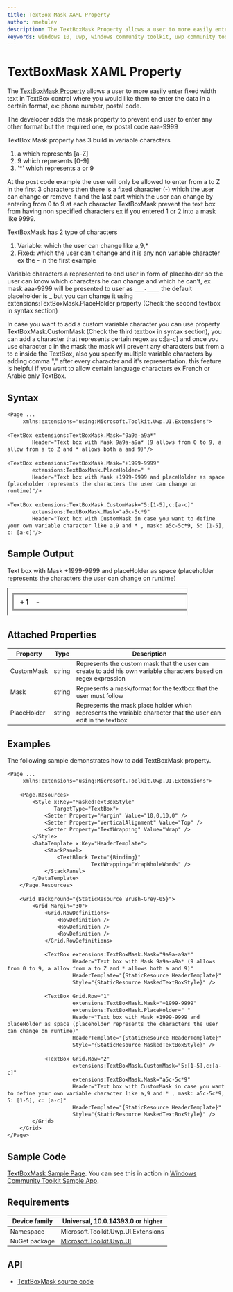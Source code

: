 ```yaml
---
title: TextBox Mask XAML Property
author: nmetulev
description: The TextBoxMask Property allows a user to more easily enter fixed width text in TextBox control where you would like them to enter the data in a certain format
keywords: windows 10, uwp, windows community toolkit, uwp community toolkit, uwp toolkit, TextBoxMask, XAML
---
```


# TextBoxMask XAML Property

The [TextBoxMask Property](https://docs.microsoft.com/dotnet/api/microsoft.toolkit.uwp.ui.extensions.textboxmask) allows a user to more easily enter fixed width text in TextBox control where you would like them to enter the data in a certain format, ex: phone number, postal code.

The developer adds the mask property to prevent end user to enter any other format but the required one, ex postal code aaa-9999

TextBox Mask property has 3 build in variable characters 
1) a which represents [a-Z]
2) 9 which represents [0-9]
3) '*' which represents a or 9

At the post code example the user will only be allowed to enter from a to Z in the first 3 characters then there is a fixed character (-) which the user can change or remove it and the last part which the user can change by entering from 0 to 9 at each character
TextBoxMask prevent the text box from having non specified characters ex if you entered 1 or 2 into a mask like 9999.

TextBoxMask has 2 type of characters 
1) Variable: which the user can change like a,9,*
2) Fixed: which the user can't change and it is any non variable character ex the - in the first example

Variable characters a represented to end user in form of placeholder so the user can know which characters he can change and which he can't, ex mask aaa-9999 will be presented to user as `___-____`
the default placeholder is _ but you can change it using  extensions:TextBoxMask.PlaceHolder property (Check the second textbox in syntax section)

In case you want to add a custom variable character you can use property TextBoxMask.CustomMask (Check the third textbox in syntax section), you can add a character that represents certain regex as c:[a-c] and once you use character c in the mask the mask will prevent any characters but from a to c inside the TextBox, also you specify multiple variable characters by adding comma "," after every character and it's representation. this feature is helpful if you want to allow certain language characters ex French or Arabic only TextBox.

## Syntax

```xaml
<Page ...
     xmlns:extensions="using:Microsoft.Toolkit.Uwp.UI.Extensions">

<TextBox extensions:TextBoxMask.Mask="9a9a-a9a*"
        Header="Text box with Mask 9a9a-a9a* (9 allows from 0 to 9, a allow from a to Z and * allows both a and 9)"/>

<TextBox extensions:TextBoxMask.Mask="+1999-9999"
        extensions:TextBoxMask.PlaceHolder=" "
        Header="Text box with Mask +1999-9999 and placeHolder as space (placeholder represents the characters the user can change on runtime)"/>

<TextBox extensions:TextBoxMask.CustomMask="5:[1-5],c:[a-c]"
        extensions:TextBoxMask.Mask="a5c-5c*9"
        Header="Text box with CustomMask in case you want to define your own variable character like a,9 and * , mask: a5c-5c*9, 5: [1-5], c: [a-c]"/>
```

## Sample Output

Text box with Mask +1999-9999 and placeHolder as space (placeholder represents the characters the user can change on runtime)

![TextBoxMask animation](../resources/images/Extensions/TextBoxMask.gif)

## Attached Properties

| Property | Type | Description |
| -- | -- | -- |
| CustomMask | string | Represents the custom mask that the user can create to add his own variable characters based on regex expression |
| Mask | string | Represents a mask/format for the textbox that the user must follow |
| PlaceHolder | string | Represents the mask place holder which represents the variable character that the user can edit in the textbox |

## Examples

The following sample demonstrates how to add TextBoxMask property.

```xaml
<Page ...
     xmlns:extensions="using:Microsoft.Toolkit.Uwp.UI.Extensions">

    <Page.Resources>
        <Style x:Key="MaskedTextBoxStyle"
               TargetType="TextBox">
            <Setter Property="Margin" Value="10,0,10,0" />
            <Setter Property="VerticalAlignment" Value="Top" />
            <Setter Property="TextWrapping" Value="Wrap" />
        </Style>
        <DataTemplate x:Key="HeaderTemplate">
            <StackPanel>
                <TextBlock Text="{Binding}"
                           TextWrapping="WrapWholeWords" />
            </StackPanel>
        </DataTemplate>
    </Page.Resources>

    <Grid Background="{StaticResource Brush-Grey-05}">
        <Grid Margin="30">
            <Grid.RowDefinitions>
                <RowDefinition />
                <RowDefinition />
                <RowDefinition />
            </Grid.RowDefinitions>

            <TextBox extensions:TextBoxMask.Mask="9a9a-a9a*"
                     Header="Text box with Mask 9a9a-a9a* (9 allows from 0 to 9, a allow from a to Z and * allows both a and 9)"
                     HeaderTemplate="{StaticResource HeaderTemplate}"
                     Style="{StaticResource MaskedTextBoxStyle}" />

            <TextBox Grid.Row="1"
                     extensions:TextBoxMask.Mask="+1999-9999"
                     extensions:TextBoxMask.PlaceHolder=" "
                     Header="Text box with Mask +1999-9999 and placeHolder as space (placeholder represents the characters the user can change on runtime)"
                     HeaderTemplate="{StaticResource HeaderTemplate}"
                     Style="{StaticResource MaskedTextBoxStyle}" />

            <TextBox Grid.Row="2"
                     extensions:TextBoxMask.CustomMask="5:[1-5],c:[a-c]"
                     extensions:TextBoxMask.Mask="a5c-5c*9"
                     Header="Text box with CustomMask in case you want to define your own variable character like a,9 and * , mask: a5c-5c*9, 5: [1-5], c: [a-c]"
                     HeaderTemplate="{StaticResource HeaderTemplate}"
                     Style="{StaticResource MaskedTextBoxStyle}" />
        </Grid>
    </Grid>
</Page>
```

## Sample Code

[TextBoxMask Sample Page](https://github.com/Microsoft/UWPCommunityToolkit/tree/master/Microsoft.Toolkit.Uwp.SampleApp/SamplePages/TextBoxMask). You can see this in action in [Windows Community Toolkit Sample App](https://www.microsoft.com/store/apps/9NBLGGH4TLCQ).

## Requirements

| Device family | Universal, 10.0.14393.0 or higher |
| --- | --- |
| Namespace | Microsoft.Toolkit.Uwp.UI.Extensions |
| NuGet package | [Microsoft.Toolkit.Uwp.UI](https://www.nuget.org/packages/Microsoft.Toolkit.Uwp.UI/) |

## API

* [TextBoxMask source code](https://github.com/Microsoft/UWPCommunityToolkit/tree/master/Microsoft.Toolkit.Uwp.UI/Extensions/TextBoxMask)

